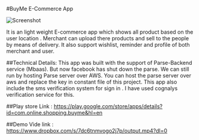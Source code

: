 #BuyMe E-Commerce App

![Screenshot](screenshot/1.png)

It is an light weight E-commerce app which shows all product based on the user location . Merchant can upload there products and sell to the people by means of delivery. It also support wishlist, reminder and profile of both merchant and user.

##Technical Details:
This app was built with the support of Parse-Backend service (Mbaas). But now facebook has shut down the parse. We can still run by hosting Parse server over AWS. You can host the parse server over aws and replace the key in constant file of this project. This app also include the sms verification system for sign in . I have used cognalys verification service for this. 

##Play store Link : 
https://play.google.com/store/apps/details?id=com.online.shopping.buyme&hl=en

##Demo Vide link : 
https://www.dropbox.com/s/7dc6tnmvogo2j7p/output.mp4?dl=0
